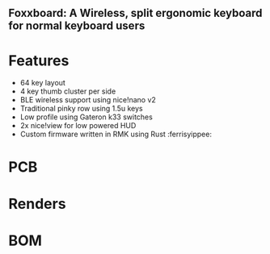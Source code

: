 ## Foxxboard: A Wireless, split ergonomic keyboard for normal keyboard users

# Features
- 64 key layout
- 4 key thumb cluster per side
- BLE wireless support using nice!nano v2
- Traditional pinky row using 1.5u keys
- Low profile using Gateron k33 switches 
- 2x nice!view for low powered HUD
- Custom firmware written in RMK using Rust :ferrisyippee: 

# PCB

# Renders

# BOM 
